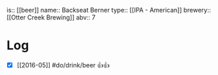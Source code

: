 is:: [[beer]]
name:: Backseat Berner
type:: [[IPA - American]]
brewery:: [[Otter Creek Brewing]]
abv:: 7

# Log
- [x] [[2016-05]] #do/drink/beer 👍👍
